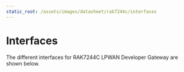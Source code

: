 ```yaml
---
static_root: /assets/images/datasheet/rak7244c/interfaces
---
```


# Interfaces

The different interfaces for RAK7244C LPWAN Developer Gateway are shown below.

<rk-img
  :src="`${$frontmatter.static_root}/upvzcrs6wk7nvrbct78z.jpg`"
  width="100%"
  figure-number="1"
  caption="Side Interface I"
/>

<rk-img
  :src="`${$frontmatter.static_root}/hjssww9t6sskpydh6t1z.jpg`"
  width="100%"
  figure-number="2"
  caption="Side Interface II"
/>

<rk-img
  :src="`${$frontmatter.static_root}/vfswy5hirl21cyc3bftt.png`"
  width="100%"
  figure-number="3"
  caption="Back interface"
/>
